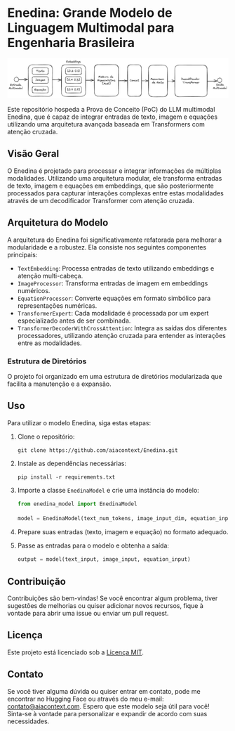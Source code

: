 # Enedina: Grande Modelo de Linguagem Multimodal para Engenharia Brasileira

![Enedina Arquitetura](arquitetura_enedina_llm.png)

Este repositório hospeda a Prova de Conceito (PoC) do LLM multimodal Enedina, que é capaz de integrar entradas de texto, imagem e equações utilizando uma arquitetura avançada baseada em Transformers com atenção cruzada.

## Visão Geral

O Enedina é projetado para processar e integrar informações de múltiplas modalidades. Utilizando uma arquitetura modular, ele transforma entradas de texto, imagem e equações em embeddings, que são posteriormente processados para capturar interações complexas entre estas modalidades através de um decodificador Transformer com atenção cruzada.

## Arquitetura do Modelo

A arquitetura do Enedina foi significativamente refatorada para melhorar a modularidade e a robustez. Ela consiste nos seguintes componentes principais:

- `TextEmbedding`: Processa entradas de texto utilizando embeddings e atenção multi-cabeça.
- `ImageProcessor`: Transforma entradas de imagem em embeddings numéricos.
- `EquationProcessor`: Converte equações em formato simbólico para representações numéricas.
- `TransformerExpert`: Cada modalidade é processada por um expert especializado antes de ser combinada.
- `TransformerDecoderWithCrossAttention`: Integra as saídas dos diferentes processadores, utilizando atenção cruzada para entender as interações entre as modalidades.

### Estrutura de Diretórios

O projeto foi organizado em uma estrutura de diretórios modularizada que facilita a manutenção e a expansão.

## Uso

Para utilizar o modelo Enedina, siga estas etapas:

1. Clone o repositório:
   ```
   git clone https://github.com/aiacontext/Enedina.git
   ```

2. Instale as dependências necessárias:
   ```
   pip install -r requirements.txt
   ```

3. Importe a classe `EnedinaModel` e crie uma instância do modelo:
   ```python
   from enedina_model import EnedinaModel

   model = EnedinaModel(text_num_tokens, image_input_dim, equation_input_dim)
   ```

4. Prepare suas entradas (texto, imagem e equação) no formato adequado.

5. Passe as entradas para o modelo e obtenha a saída:
   ```python
   output = model(text_input, image_input, equation_input)
   ```

## Contribuição

Contribuições são bem-vindas! Se você encontrar algum problema, tiver sugestões de melhorias ou quiser adicionar novos recursos, fique à vontade para abrir uma issue ou enviar um pull request.

## Licença

Este projeto está licenciado sob a [Licença MIT](LICENSE).

## Contato

Se você tiver alguma dúvida ou quiser entrar em contato, pode me encontrar no Hugging Face ou através do meu e-mail: contato@aiacontext.com.
Espero que este modelo seja útil para você! Sinta-se à vontade para personalizar e expandir de acordo com suas necessidades.
